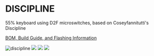 # DISCIPLINE
 55% keyboard using D2F microswitches, based on Coseyfannitutti's Discipline

[BOM, Build Guide, and Flashing Information](./doc)

![discipline](./doc/images/discipline.jpeg)
![](./doc/images/discipline-kicad.png)
![](./doc/images/discipline-top.png)
![](./doc/images/discipline-bottom.png)
